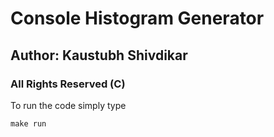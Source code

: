 # Console Histogram Generator

## Author: Kaustubh Shivdikar

### All Rights Reserved (C)

To run the code simply type

```make run```
